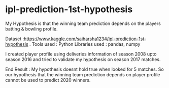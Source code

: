 # ipl-prediction-1st-hypothesis
My Hypothesis is that the winning team prediction depends on the players batting &amp; bowling profile.

Dataset :https://www.kaggle.com/saiharsha1234/ipl-prediction-1st-hypothesis . Tools used : Python Libraries used : pandas, numpy

I created player profile using deliveries information of season 2008 upto season 2016 and tried to validate my hypothesis on season 2017 matches.

End Result : My hypothesis doesnt hold true when looked for 5 matches. So our hypothesis that the winning team prediction depends on player profile cannot be used to predict 2020 winners.


